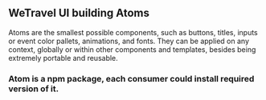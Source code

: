 ## WeTravel UI building Atoms
Atoms are the smallest possible components, such as buttons, titles, inputs or event color pallets, animations, and fonts. They can be applied on any context, globally or within other components and templates, besides being extremely portable and reusable.

### Atom is a npm package, each consumer could install required version of it.